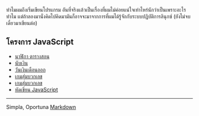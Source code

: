 <link rel="stylesheet" href="https://warut92.github.io/stilo.css">

ทำไมผมถึงเริ่มเขียนโปรแกรม อันที่จริงแล้วเป็นเรื่องที่ผมไม่ค่อยแน่ใจเท่าไหร่นักว่าเป็นเพราะอะไรทำไม แต่ถ้าลองมานั่งคิดไปคิดมามันก็อาจจะมาจากการที่ผมได้รู้จักกับระบบปฏิบัติการลินุกซ์ (ยังไม่จบ เดี๋ยวมาเขียนต่อ)

## โครงการ JavaScript
- [นาฬิกา ตารางสอน](./myclock)
- [นับเงิน](./nab-ngern)
- [วันเงินเดือนออก](./sal_cal)
- [เกมสุ่มบวกเลข](./learn_learn/simple_math_game.html)
- [เกมสุ่มบวกเลข](./learn_learn/rule_of_three.html)
- [หัดเขียน JavaScript](https://codepen.io/your-work/)


---
Simpla, Oportuna [Markdown](https://www.markdownguide.org/)
